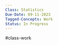 ```yaml
---
Class: Statistics
Due-Date: 09-11-2023
Tagged-Concepts: Work
Status: In Progress
---
```

#class-work 

